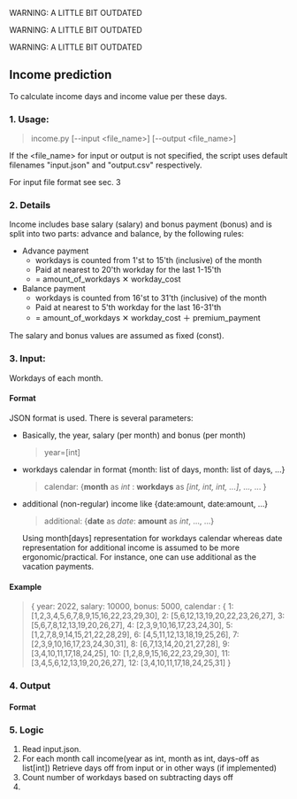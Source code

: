 WARNING: A LITTLE BIT OUTDATED

WARNING: A LITTLE BIT OUTDATED

WARNING: A LITTLE BIT OUTDATED

Income prediction
-----------------

To calculate income days and income value per these days.

### 1. Usage: ###

> income.py [--input <file_name>] [--output <file_name>]

If the <file_name> for input or output is not specified, the script uses default filenames "input.json" and "output.csv" respectively.

For input file format see sec. 3

### 2. Details ###

Income includes base salary (salary) and bonus payment (bonus) and is split into two parts: advance and balance, by the following rules:

* Advance payment
  * workdays is counted from 1'st to 15'th (inclusive) of the month
  * Paid at nearest to 20'th workday for the last 1-15'th
  * = amount_of_workdays ✕ workday_cost
* Balance payment
  * workdays is counted from 16'st to 31'th (inclusive) of the month
  * Paid at nearest to 5'th workday for the last 16-31'th
  * = amount_of_workdays ✕ workday_cost ＋ premium_payment
  

The salary and bonus values are assumed as fixed (const).

### 3. Input: ###
Workdays of each month.

#### Format ####
JSON format is used. There is several parameters:

* Basically, the year, salary (per month) and bonus (per month)
  
  > year=[int]
* workdays calendar in format {month: list of days, month: list of days, ...}
  
  > calendar: {**month** as *int* : **workdays** as *[int, int, int, ...]*, ..., ... }
* additional (non-regular) income like {date:amount, date:amount, ...}
  
  > additional: {**date** as *date*: **amount** as *int*,  ..., ...} 
  
  Using month[days] representation for workdays calendar whereas date representation for additional income is assumed to be more ergonomic/practical.
  For instance, one can use additional as the vacation payments.

#### Example ####
> {
> year: 2022,
> salary: 10000,
> bonus: 5000,
> calendar : {
> 1: [1,2,3,4,5,6,7,8,9,15,16,22,23,29,30],
> 2: [5,6,12,13,19,20,22,23,26,27],
> 3: [5,6,7,8,12,13,19,20,26,27],
> 4: [2,3,9,10,16,17,23,24,30],
> 5: [1,2,7,8,9,14,15,21,22,28,29],
> 6: [4,5,11,12,13,18,19,25,26],
> 7: [2,3,9,10,16,17,23,24,30,31],
> 8: [6,7,13,14,20,21,27,28],
> 9: [3,4,10,11,17,18,24,25],
> 10: [1,2,8,9,15,16,22,23,29,30],
> 11: [3,4,5,6,12,13,19,20,26,27],
> 12: [3,4,10,11,17,18,24,25,31]
> }


### 4. Output ###
#### Format ####

### 5. Logic ###
1. Read input.json.
2. For each month call income(year as int, month as int, days-off as list[int])
Retrieve days off from input or in other ways (if implemented)
3. Count number of workdays based on subtracting days off
4. 

